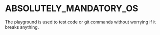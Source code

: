 # ABSOLUTELY_MANDATORY_OS

The playground is used to test code or git commands without worrying if it breaks anything.